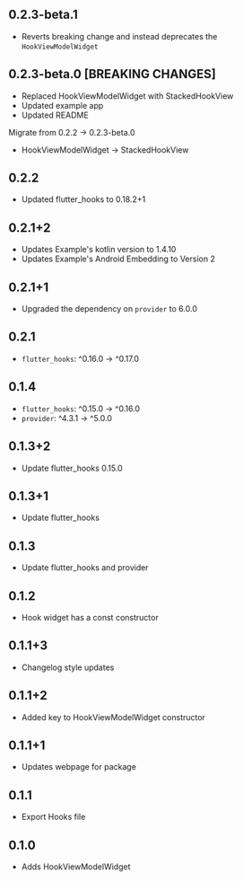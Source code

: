 ## 0.2.3-beta.1

- Reverts breaking change and instead deprecates the `HookViewModelWidget`

## 0.2.3-beta.0 [BREAKING CHANGES]

- Replaced HookViewModelWidget with StackedHookView
- Updated example app
- Updated README

Migrate from 0.2.2 -> 0.2.3-beta.0

- HookViewModelWidget -> StackedHookView

## 0.2.2

- Updated flutter_hooks to 0.18.2+1

## 0.2.1+2

- Updates Example's kotlin version to 1.4.10
- Updates Example's Android Embedding to Version 2

## 0.2.1+1

- Upgraded the dependency on `provider` to 6.0.0

## 0.2.1

- `flutter_hooks`: ^0.16.0 -> ^0.17.0

## 0.1.4

- `flutter_hooks`: ^0.15.0 -> ^0.16.0
- `provider`: ^4.3.1 -> ^5.0.0

## 0.1.3+2

- Update flutter_hooks 0.15.0

## 0.1.3+1

- Update flutter_hooks

## 0.1.3

- Update flutter_hooks and provider

## 0.1.2

- Hook widget has a const constructor

## 0.1.1+3

- Changelog style updates

## 0.1.1+2

- Added key to HookViewModelWidget constructor

## 0.1.1+1

- Updates webpage for package

## 0.1.1

- Export Hooks file

## 0.1.0

- Adds HookViewModelWidget
